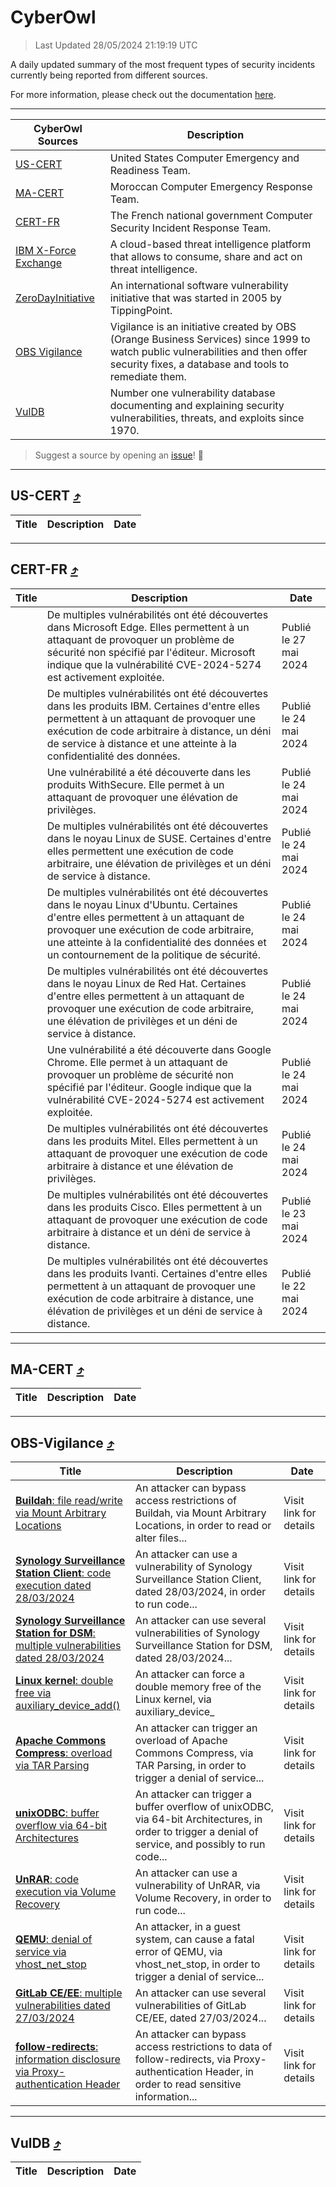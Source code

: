 
 <div id='top'></div>

# CyberOwl

 > Last Updated 28/05/2024 21:19:19 UTC
 
 A daily updated summary of the most frequent types of security incidents currently being reported from different sources.
 
 For more information, please check out the documentation [here](./docs/README.md).
 
 ---
 |CyberOwl Sources|Description|
 |---|---|
 |[US-CERT](#us-cert-arrow_heading_up)|United States Computer Emergency and Readiness Team.|
 |[MA-CERT](#ma-cert-arrow_heading_up)|Moroccan Computer Emergency Response Team.|
 |[CERT-FR](#cert-fr-arrow_heading_up)|The French national government Computer Security Incident Response Team.|
 |[IBM X-Force Exchange](#ibmcloud-arrow_heading_up)|A cloud-based threat intelligence platform that allows to consume, share and act on threat intelligence.|
 |[ZeroDayInitiative](#zerodayinitiative-arrow_heading_up)|An international software vulnerability initiative that was started in 2005 by TippingPoint.|
 |[OBS Vigilance](#obs-vigilance-arrow_heading_up)|Vigilance is an initiative created by OBS (Orange Business Services) since 1999 to watch public vulnerabilities and then offer security fixes, a database and tools to remediate them.|
 |[VulDB](#vuldb-arrow_heading_up)|Number one vulnerability database documenting and explaining security vulnerabilities, threats, and exploits since 1970.|
 
 > Suggest a source by opening an [issue](https://github.com/karimhabush/cyberowl/issues)! :raised_hands:
 ---

## US-CERT [:arrow_heading_up:](#cyberowl)

 |Title|Description|Date|
 |---|---|---|
 
 ---

## CERT-FR [:arrow_heading_up:](#cyberowl)

 |Title|Description|Date|
 |---|---|---|
 |[](https://www.cert.ssi.gouv.fr/avis/CERTFR-2024-AVI-0443/)|De multiples vulnérabilités ont été découvertes dans Microsoft Edge. Elles permettent à un attaquant de provoquer un problème de sécurité non spécifié par l'éditeur. Microsoft indique que la vulnérabilité CVE-2024-5274 est activement exploitée.|Publié le 27 mai 2024|
 |[](https://www.cert.ssi.gouv.fr/avis/CERTFR-2024-AVI-0442/)|De multiples vulnérabilités ont été découvertes dans les produits IBM. Certaines d'entre elles permettent à un attaquant de provoquer une exécution de code arbitraire à distance, un déni de service à distance et une atteinte à la confidentialité des données.|Publié le 24 mai 2024|
 |[](https://www.cert.ssi.gouv.fr/avis/CERTFR-2024-AVI-0441/)|Une vulnérabilité a été découverte dans les produits WithSecure. Elle permet à un attaquant de provoquer une élévation de privilèges.|Publié le 24 mai 2024|
 |[](https://www.cert.ssi.gouv.fr/avis/CERTFR-2024-AVI-0440/)|De multiples vulnérabilités ont été découvertes dans le noyau Linux de SUSE. Certaines d'entre elles permettent une exécution de code arbitraire, une élévation de privilèges et un déni de service à distance.|Publié le 24 mai 2024|
 |[](https://www.cert.ssi.gouv.fr/avis/CERTFR-2024-AVI-0439/)|De multiples vulnérabilités ont été découvertes dans le noyau Linux d'Ubuntu. Certaines d'entre elles permettent à un attaquant de provoquer une exécution de code arbitraire, une atteinte à la confidentialité des données et un contournement de la politique de sécurité.|Publié le 24 mai 2024|
 |[](https://www.cert.ssi.gouv.fr/avis/CERTFR-2024-AVI-0438/)|De multiples vulnérabilités ont été découvertes dans le noyau Linux de Red Hat. Certaines d'entre elles permettent à un attaquant de provoquer une exécution de code arbitraire, une élévation de privilèges et un déni de service à distance.|Publié le 24 mai 2024|
 |[](https://www.cert.ssi.gouv.fr/avis/CERTFR-2024-AVI-0437/)|Une vulnérabilité a été découverte dans Google Chrome. Elle permet à un attaquant de provoquer un problème de sécurité non spécifié par l'éditeur. Google indique que la vulnérabilité CVE-2024-5274 est activement exploitée.|Publié le 24 mai 2024|
 |[](https://www.cert.ssi.gouv.fr/avis/CERTFR-2024-AVI-0436/)|De multiples vulnérabilités ont été découvertes dans les produits Mitel. Elles permettent à un attaquant de provoquer une exécution de code arbitraire à distance et une élévation de privilèges.|Publié le 24 mai 2024|
 |[](https://www.cert.ssi.gouv.fr/avis/CERTFR-2024-AVI-0435/)|De multiples vulnérabilités ont été découvertes dans les produits Cisco. Elles permettent à un attaquant de provoquer une exécution de code arbitraire à distance et un déni de service à distance.|Publié le 23 mai 2024|
 |[](https://www.cert.ssi.gouv.fr/avis/CERTFR-2024-AVI-0434/)|De multiples vulnérabilités ont été découvertes dans les produits Ivanti. Certaines d'entre elles permettent à un attaquant de provoquer une exécution de code arbitraire à distance, une élévation de privilèges et un déni de service à distance.|Publié le 22 mai 2024|
 
 ---

## MA-CERT [:arrow_heading_up:](#cyberowl)

 |Title|Description|Date|
 |---|---|---|
 
 ---

## OBS-Vigilance [:arrow_heading_up:](#cyberowl)

 |Title|Description|Date|
 |---|---|---|
 |[<a href="https://vigilance.fr/vulnerability/Buildah-file-read-write-via-Mount-Arbitrary-Locations-43917" class="noirorange"><b>Buildah</b>: file read/write via Mount Arbitrary Locations</a>](https://vigilance.fr/vulnerability/Buildah-file-read-write-via-Mount-Arbitrary-Locations-43917)|An attacker can bypass access restrictions of Buildah, via Mount Arbitrary Locations, in order to read or alter files...|Visit link for details|
 |[<a href="https://vigilance.fr/vulnerability/Synology-Surveillance-Station-Client-code-execution-dated-28-03-2024-43916" class="noirorange"><b>Synology Surveillance Station Client</b>: code execution dated 28/03/2024</a>](https://vigilance.fr/vulnerability/Synology-Surveillance-Station-Client-code-execution-dated-28-03-2024-43916)|An attacker can use a vulnerability of Synology Surveillance Station Client, dated 28/03/2024, in order to run code...|Visit link for details|
 |[<a href="https://vigilance.fr/vulnerability/Synology-Surveillance-Station-for-DSM-multiple-vulnerabilities-dated-28-03-2024-43915" class="noirorange"><b>Synology Surveillance Station for DSM</b>: multiple vulnerabilities dated 28/03/2024</a>](https://vigilance.fr/vulnerability/Synology-Surveillance-Station-for-DSM-multiple-vulnerabilities-dated-28-03-2024-43915)|An attacker can use several vulnerabilities of Synology Surveillance Station for DSM, dated 28/03/2024...|Visit link for details|
 |[<a href="https://vigilance.fr/vulnerability/Linux-kernel-double-free-via-auxiliary-device-add-43913" class="noirorange"><b>Linux kernel</b>: double free via auxiliary_device_<wbr>add()</wbr></a>](https://vigilance.fr/vulnerability/Linux-kernel-double-free-via-auxiliary-device-add-43913)|An attacker can force a double memory free of the Linux kernel, via auxiliary_device_|Visit link for details|
 |[<a href="https://vigilance.fr/vulnerability/Apache-Commons-Compress-overload-via-TAR-Parsing-43911" class="noirorange"><b>Apache Commons Compress</b>: overload via TAR Parsing</a>](https://vigilance.fr/vulnerability/Apache-Commons-Compress-overload-via-TAR-Parsing-43911)|An attacker can trigger an overload of Apache Commons Compress, via TAR Parsing, in order to trigger a denial of service...|Visit link for details|
 |[<a href="https://vigilance.fr/vulnerability/unixODBC-buffer-overflow-via-64-bit-Architectures-43910" class="noirorange"><b>unixODBC</b>: buffer overflow via 64-bit Architectures</a>](https://vigilance.fr/vulnerability/unixODBC-buffer-overflow-via-64-bit-Architectures-43910)|An attacker can trigger a buffer overflow of unixODBC, via 64-bit Architectures, in order to trigger a denial of service, and possibly to run code...|Visit link for details|
 |[<a href="https://vigilance.fr/vulnerability/UnRAR-code-execution-via-Volume-Recovery-42128" class="noirorange"><b>UnRAR</b>: code execution via Volume Recovery</a>](https://vigilance.fr/vulnerability/UnRAR-code-execution-via-Volume-Recovery-42128)|An attacker can use a vulnerability of UnRAR, via Volume Recovery, in order to run code...|Visit link for details|
 |[<a href="https://vigilance.fr/vulnerability/QEMU-denial-of-service-via-vhost-net-stop-44259" class="noirorange"><b>QEMU</b>: denial of service via vhost_net_stop</a>](https://vigilance.fr/vulnerability/QEMU-denial-of-service-via-vhost-net-stop-44259)|An attacker, in a guest system, can cause a fatal error of QEMU, via vhost_net_stop, in order to trigger a denial of service...|Visit link for details|
 |[<a href="https://vigilance.fr/vulnerability/GitLab-CE-EE-multiple-vulnerabilities-dated-27-03-2024-43909" class="noirorange"><b>GitLab CE/EE</b>: multiple vulnerabilities dated 27/03/2024</a>](https://vigilance.fr/vulnerability/GitLab-CE-EE-multiple-vulnerabilities-dated-27-03-2024-43909)|An attacker can use several vulnerabilities of GitLab CE/EE, dated 27/03/2024...|Visit link for details|
 |[<a href="https://vigilance.fr/vulnerability/follow-redirects-information-disclosure-via-Proxy-authentication-Header-43908" class="noirorange"><b>follow-redirects</b>: information disclosure via Proxy-authentication Header</a>](https://vigilance.fr/vulnerability/follow-redirects-information-disclosure-via-Proxy-authentication-Header-43908)|An attacker can bypass access restrictions to data of follow-redirects, via Proxy-authentication Header, in order to read sensitive information...|Visit link for details|
 
 ---

## VulDB [:arrow_heading_up:](#cyberowl)

 |Title|Description|Date|
 |---|---|---|
 